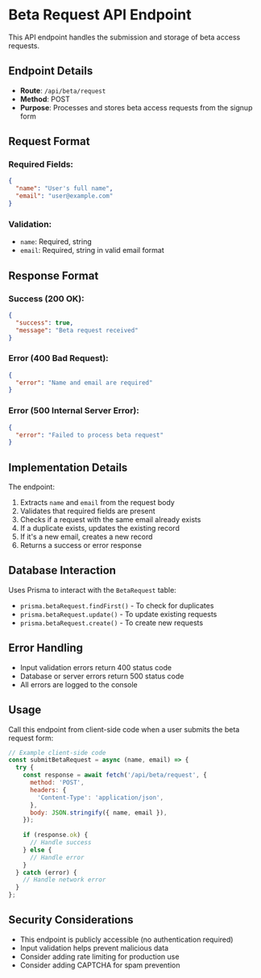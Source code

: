 # Beta Request API Endpoint

This API endpoint handles the submission and storage of beta access requests.

## Endpoint Details

- **Route**: `/api/beta/request`
- **Method**: POST
- **Purpose**: Processes and stores beta access requests from the signup form

## Request Format

### Required Fields:

```json
{
  "name": "User's full name",
  "email": "user@example.com"
}
```

### Validation:

- `name`: Required, string
- `email`: Required, string in valid email format

## Response Format

### Success (200 OK):

```json
{
  "success": true,
  "message": "Beta request received"
}
```

### Error (400 Bad Request):

```json
{
  "error": "Name and email are required"
}
```

### Error (500 Internal Server Error):

```json
{
  "error": "Failed to process beta request"
}
```

## Implementation Details

The endpoint:

1. Extracts `name` and `email` from the request body
2. Validates that required fields are present
3. Checks if a request with the same email already exists
4. If a duplicate exists, updates the existing record
5. If it's a new email, creates a new record
6. Returns a success or error response

## Database Interaction

Uses Prisma to interact with the `BetaRequest` table:

- `prisma.betaRequest.findFirst()` - To check for duplicates
- `prisma.betaRequest.update()` - To update existing requests
- `prisma.betaRequest.create()` - To create new requests

## Error Handling

- Input validation errors return 400 status code
- Database or server errors return 500 status code
- All errors are logged to the console

## Usage

Call this endpoint from client-side code when a user submits the beta request form:

```javascript
// Example client-side code
const submitBetaRequest = async (name, email) => {
  try {
    const response = await fetch('/api/beta/request', {
      method: 'POST',
      headers: {
        'Content-Type': 'application/json',
      },
      body: JSON.stringify({ name, email }),
    });
    
    if (response.ok) {
      // Handle success
    } else {
      // Handle error
    }
  } catch (error) {
    // Handle network error
  }
};
```

## Security Considerations

- This endpoint is publicly accessible (no authentication required)
- Input validation helps prevent malicious data
- Consider adding rate limiting for production use
- Consider adding CAPTCHA for spam prevention